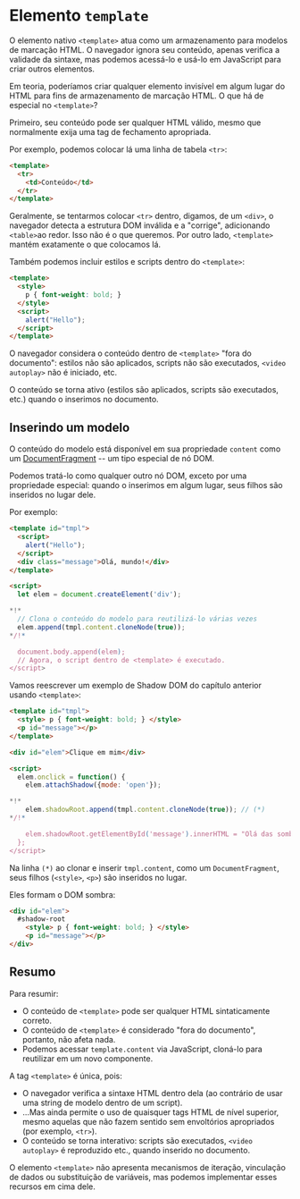 
# Elemento `template`

O elemento nativo `<template>` atua como um armazenamento para modelos de marcação HTML. O navegador ignora seu conteúdo, apenas verifica a validade da sintaxe, mas podemos acessá-lo e usá-lo em JavaScript para criar outros elementos.

Em teoria, poderíamos criar qualquer elemento invisível em algum lugar do HTML para fins de armazenamento de marcação HTML. O que há de especial no `<template>`?

Primeiro, seu conteúdo pode ser qualquer HTML válido, mesmo que normalmente exija uma tag de fechamento apropriada.

Por exemplo, podemos colocar lá uma linha de tabela `<tr>`:
```html
<template>
  <tr>
    <td>Conteúdo</td>
  </tr>
</template>
```

Geralmente, se tentarmos colocar `<tr>` dentro, digamos, de um `<div>`, o navegador detecta a estrutura DOM inválida e a "corrige", adicionando `<table>`ao redor. Isso não é o que queremos. Por outro lado, `<template>` mantém exatamente o que colocamos lá.

Também podemos incluir estilos e scripts dentro do `<template>`:

```html
<template>
  <style>
    p { font-weight: bold; }
  </style>
  <script>
    alert("Hello");
  </script>
</template>
```

O navegador considera o conteúdo dentro de `<template>` "fora do documento": estilos não são aplicados, scripts não são executados, `<video autoplay>` não é iniciado, etc.

O conteúdo se torna ativo (estilos são aplicados, scripts são executados, etc.) quando o inserimos no documento.

## Inserindo um modelo

O conteúdo do modelo está disponível em sua propriedade `content` como um [DocumentFragment](info:modifying-document#document-fragment) -- um tipo especial de nó DOM.

Podemos tratá-lo como qualquer outro nó DOM, exceto por uma propriedade especial: quando o inserimos em algum lugar, seus filhos são inseridos no lugar dele.

Por exemplo:

```html run
<template id="tmpl">
  <script>
    alert("Hello");
  </script>
  <div class="message">Olá, mundo!</div>
</template>

<script>
  let elem = document.createElement('div');

*!*
  // Clona o conteúdo do modelo para reutilizá-lo várias vezes
  elem.append(tmpl.content.cloneNode(true));
*/!*

  document.body.append(elem);
  // Agora, o script dentro de <template> é executado.
</script>
```

Vamos reescrever um exemplo de Shadow DOM do capítulo anterior usando `<template>`:

```html run untrusted autorun="no-epub" height=60
<template id="tmpl">
  <style> p { font-weight: bold; } </style>
  <p id="message"></p>
</template>

<div id="elem">Clique em mim</div>

<script>
  elem.onclick = function() {
    elem.attachShadow({mode: 'open'});

*!*
    elem.shadowRoot.append(tmpl.content.cloneNode(true)); // (*)
*/!*

    elem.shadowRoot.getElementById('message').innerHTML = "Olá das sombras!";
  };
</script>
```

Na linha `(*)` ao clonar e inserir `tmpl.content`, como um `DocumentFragment`, seus filhos (`<style>`, `<p>`) são inseridos no lugar.

Eles formam o DOM sombra:

```html
<div id="elem">
  #shadow-root
    <style> p { font-weight: bold; } </style>
    <p id="message"></p>
</div>
```

## Resumo

Para resumir:

- O conteúdo de `<template>` pode ser qualquer HTML sintaticamente correto.
- O conteúdo de `<template>` é considerado "fora do documento", portanto, não afeta nada.
- Podemos acessar `template.content` via JavaScript, cloná-lo para reutilizar em um novo componente.

A tag `<template>` é única, pois:

- O navegador verifica a sintaxe HTML dentro dela (ao contrário de usar uma string de modelo dentro de um script).
- ...Mas ainda permite o uso de quaisquer tags HTML de nível superior, mesmo aquelas que não fazem sentido sem envoltórios apropriados (por exemplo, `<tr>`).
- O conteúdo se torna interativo: scripts são executados, `<video autoplay>` é reproduzido etc., quando inserido no documento.

O elemento `<template>` não apresenta mecanismos de iteração, vinculação de dados ou substituição de variáveis, mas podemos implementar esses recursos em cima dele.
